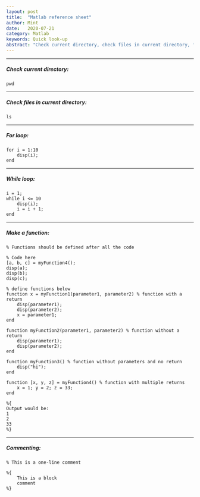 ```yaml
---
layout: post
title:  "Matlab reference sheet"
author: Mint
date:   2020-07-21
category: Matlab
keywords: Quick look-up
abstract: "Check current directory, check files in current directory, for loop, while loop, functions, comments, ..."
---
```


* * * 

##### Check current directory:

    pwd

* * *

##### Check files in current directory:

    ls

* * *

##### For loop:

    for i = 1:10
        disp(i);
    end

* * *

##### While loop:
    
    i = 1;
    while i <= 10
        disp(i);
        i = i + 1;
    end

* * *

##### Make a function:

    % Functions should be defined after all the code
    
    % Code here
    [a, b, c] = myFunction4();
    disp(a);
    disp(b);
    disp(c);
    
    % define functions below
    function x = myFunction1(parameter1, parameter2) % function with a return
        disp(parameter1);
        disp(parameter2);
        x = parameter1;
    end
    
    function myFunction2(parameter1, parameter2) % function without a return
        disp(parameter1);
        disp(parameter2);
    end
    
    function myFunction3() % function without parameters and no return
        disp("hi");
    end
    
    function [x, y, z] = myFunction4() % function with multiple returns
        x = 1; y = 2; z = 33;
    end
    
    %{
    Output would be:
    1
    2
    33
    %}

* * *

##### Commenting:

    % This is a one-line comment
    
    %{
        This is a block
        comment
    %}
